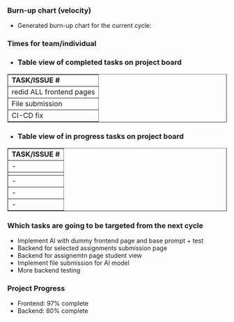 ### Burn-up chart (velocity)

- Generated burn-up chart for the current cycle:


### Times for team/individual



- ### Table view of completed tasks on project board

<table border="1">
    <tr>
        <td><strong>TASK/ISSUE #</strong>
        </td>
    </tr>
    <tr>
        <td> redid ALL frontend pages
        </td>
    </tr>
    </tr>
    <tr>
        <td> File submission
        </td>
    </tr>
    </tr>
    <tr>
        <td> CI-CD fix
        </td>
    </tr>
    
</table>


- ### Table view of in progress tasks on project board
<table border="1">
<tr>
        <td><strong>TASK/ISSUE #</strong>
        </td>
    </tr>
<tr>
        <td> -
        </td>
    </tr>
    <tr>
        <td> 
        </td>
    </tr>
    <tr>
        <td> -
        </td>
    </tr>
    <tr>
        <td> -
        </td>
    </tr>
  <tr>
        <td> -
        </td>
    </tr>
  <tr>
</table>

### Which tasks are going to be targeted from the next cycle 
- Implement AI with dummy frontend page and base prompt + test
- Backend for selected assignments submission page
- Backend for assignemtn page student view
- Implement file submission for AI model
- More backend testing

### Project Progress
- Frontend: 97% complete
- Backend: 80% complete
